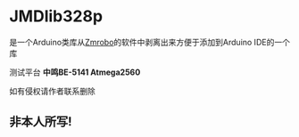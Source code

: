 # JMDlib328p
是一个Arduino类库从[Zmrobo](https://www.robotplayer.com)的软件中剥离出来方便于添加到Arduino IDE的一个库

测试平台 **中鸣BE-5141 Atmega2560**

如有侵权请作者联系删除

## 非本人所写!



